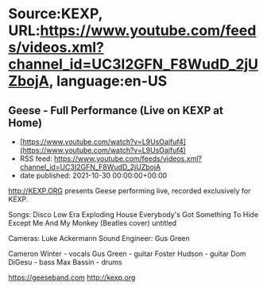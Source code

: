 # Source:KEXP, URL:https://www.youtube.com/feeds/videos.xml?channel_id=UC3I2GFN_F8WudD_2jUZbojA, language:en-US

## Geese - Full Performance (Live on KEXP at Home)
 - [https://www.youtube.com/watch?v=L9UsOajfuf4](https://www.youtube.com/watch?v=L9UsOajfuf4)
 - RSS feed: https://www.youtube.com/feeds/videos.xml?channel_id=UC3I2GFN_F8WudD_2jUZbojA
 - date published: 2021-10-30 00:00:00+00:00

http://KEXP.ORG presents Geese performing live, recorded exclusively for KEXP.

Songs:
Disco
Low Era
Exploding House
Everybody's Got Something To Hide Except Me And My Monkey (Beatles cover)
untitled

Cameras: Luke Ackermann
Sound Engineer: Gus Green

Cameron Winter - vocals
Gus Green - guitar 
Foster Hudson - guitar
Dom DiGesu - bass
Max Bassin - drums

https://geeseband.com
http://kexp.org

